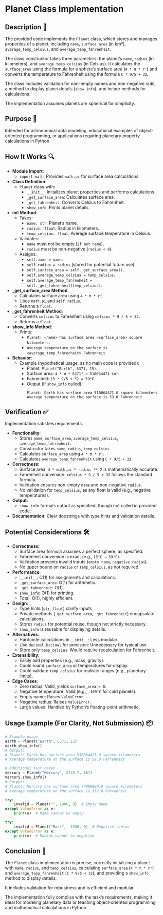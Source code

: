 # Planet Class Implementation

## Description 📝

The provided code implements the `Planet` class, which stores and manages properties of a planet, including `name`, `surface_area` (in km²), `average_temp_celsius`, and `average_temp_fahrenheit`.

The class constructor takes three parameters: the planet’s `name`, `radius` (in kilometers), and `average_temp_celsius` (in Celsius). It calculates the `surface_area` using the formula for a sphere’s surface area (`4 * π * r²`) and converts the temperature to Fahrenheit using the formula `C * 9/5 + 32`.

The class includes validation for non-empty names and non-negative radii, a method to display planet details (`show_info`), and helper methods for calculations.

The implementation assumes planets are spherical for simplicity.

## Purpose 🎯

Intended for astronomical data modeling, educational examples of object-oriented programming, or applications requiring planetary property calculations in Python.

## How It Works 🔍

-   **Module Import**:
    -   `import math`: Provides `math.pi` for surface area calculations.
-   **Class Definition**:
    -   `Planet` class with:
        -   `__init__`: Initializes planet properties and performs calculations.
        -   `_get_surface_area`: Calculates surface area.
        -   `_get_fahrenheit`: Converts Celsius to Fahrenheit.
        -   `show_info`: Prints planet details.
-   ****init** Method**:
    -   Takes:
        -   `name: str`: Planet’s name.
        -   `radius: float`: Radius in kilometers.
        -   `temp_celsius: float`: Average surface temperature in Celsius.
    -   Validates:
        -   `name` must not be empty (`if not name`).
        -   `radius` must be non-negative (`radius < 0`).
    -   Assigns:
        -   `self.name = name`.
        -   `self.radius = radius` (stored for potential future use).
        -   `self.surface_area = self._get_surface_area()`.
        -   `self.average_temp_celsius = temp_celsius`.
        -   `self.average_temp_fahrenheit = self._get_fahrenheit(temp_celsius)`.
-   **\_get_surface_area Method**:
    -   Calculates surface area using `4 * π * r²`.
    -   Uses `math.pi` and `self.radius`.
    -   Returns a `float`.
-   **\_get_fahrenheit Method**:
    -   Converts `celsius` to Fahrenheit using `celsius * 9 / 5 + 32`.
    -   Returns a `float`.
-   **show_info Method**:
    -   Prints:
        -   `Planet: <name> has surface area <surface_area> square kilometers`.
        -   `Average temperature on the surface is <average_temp_fahrenheit> Fahrenheit`.
-   **Behavior**:
    -   Example (hypothetical usage, as no main code is provided):
        -   Planet: `Planet("Earth", 6371, 15)`.
        -   Surface area: `4 * π * 6371² ≈ 510064471 km²`.
        -   Fahrenheit: `15 * 9/5 + 32 = 59°F`.
        -   Output (if `show_info` called):
            ```
            Planet: Earth has surface area 510064471.0 square kilometers
            Average temperature on the surface is 59.0 Fahrenheit
            ```

## Verification ✅

Implementation satisfies requirements:

-   **Functionality**:
    -   Stores `name`, `surface_area`, `average_temp_celsius`, `average_temp_fahrenheit`.
    -   Constructor takes `name`, `radius`, `temp_celsius`.
    -   Calculates `surface_area` using `4 * π * r²`.
    -   Calculates `average_temp_fahrenheit` using `C * 9/5 + 32`.
-   **Correctness**:
    -   Surface area: `4 * math.pi * radius ** 2` is mathematically accurate.
    -   Fahrenheit conversion: `celsius * 9 / 5 + 32` follows the standard formula.
    -   Validation ensures non-empty `name` and non-negative `radius`.
    -   No validation for `temp_celsius`, as any float is valid (e.g., negative temperatures).
-   **Output**:
    -   `show_info` formats output as specified, though not called in provided code.
-   **Documentation**: Clear docstrings with type hints and validation details.

## Potential Considerations 🛠️

-   **Correctness**:
    -   Surface area formula assumes a perfect sphere, as specified.
    -   Fahrenheit conversion is exact (e.g., `15°C → 59°F`).
    -   Validation prevents invalid inputs (`empty name`, `negative radius`).
    -   No upper bound on `radius` or `temp_celsius`, as not required.
-   **Performance**:
    -   `__init__`: O(1) for assignments and calculations.
    -   `_get_surface_area`: O(1) for arithmetic.
    -   `_get_fahrenheit`: O(1).
    -   `show_info`: O(1) for printing.
    -   Total: O(1), highly efficient.
-   **Design**:
    -   Type hints (`str`, `float`) clarify inputs.
    -   Private methods (`_get_surface_area`, `_get_fahrenheit`) encapsulate calculations.
    -   Stores `radius` for potential reuse, though not strictly necessary.
    -   `show_info` is reusable for displaying details.
-   **Alternatives**:
    -   Hardcode calculations in `__init__`: Less modular.
    -   Use `decimal.Decimal` for precision: Unnecessary for typical use.
    -   Store only `temp_celsius`: Would require recalculation for Fahrenheit.
-   **Extensibility**:
    -   Easily add properties (e.g., mass, gravity).
    -   Could round `surface_area` or temperatures for display.
    -   Could validate `temp_celsius` for realistic ranges (e.g., planetary limits).
-   **Edge Cases**:
    -   Zero radius: Valid, yields `surface_area = 0`.
    -   Negative temperature: Valid (e.g., `-100°C` for cold planets).
    -   Empty name: Raises `ValueError`.
    -   Negative radius: Raises `ValueError`.
    -   Large values: Handled by Python’s floating-point arithmetic.

## Usage Example (For Clarity, Not Submission) 📦

```python
# Example usage
earth = Planet("Earth", 6371, 15)
earth.show_info()
# Output:
# Planet: Earth has surface area 510064471.0 square kilometers
# Average temperature on the surface is 59.0 Fahrenheit

# Additional test cases
mercury = Planet("Mercury", 2439.7, 167)
mercury.show_info()
# Output:
# Planet: Mercury has surface area 74900000.0 square kilometers
# Average temperature on the surface is 332.6 Fahrenheit

try:
    invalid = Planet("", 1000, 0)  # Empty name
except ValueError as e:
    print(e)  # Name cannot be empty

try:
    invalid = Planet("Mars", -1000, 0)  # Negative radius
except ValueError as e:
    print(e)  # Radius cannot be negative
```

## Conclusion 🚀

The `Planet` class implementation is precise, correctly initializing a planet with `name`, `radius`, and `temp_celsius`, calculating `surface_area` (`4 * π * r²`) and `average_temp_fahrenheit` (`C * 9/5 + 32`), and providing a `show_info` method to display details.

It includes validation for robustness and is efficient and modular.

The implementation fully complies with the task’s requirements, making it ideal for modeling planetary data or teaching object-oriented programming and mathematical calculations in Python.
